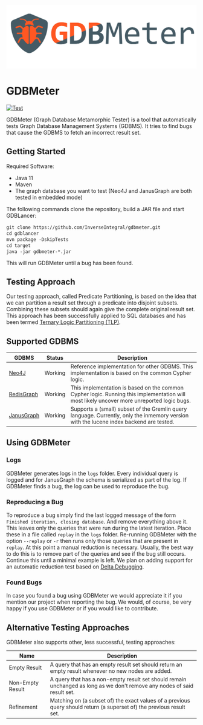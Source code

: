 ![GDBMeter logo](gdbmeter.png)
# GDBMeter

[![Test](https://github.com/InverseIntegral/gdbmeter/actions/workflows/maven.yml/badge.svg)](https://github.com/InverseIntegral/gdbmeter/actions/workflows/maven.yml)

GDBMeter (Graph Database Metamorphic Tester) is a tool that automatically tests Graph Database Management Systems (GDBMS).
It tries to find bugs that cause the GDBMS to fetch an incorrect result set.

## Getting Started

Required Software:
- Java 11
- Maven
- The graph database you want to test (Neo4J and JanusGraph are both tested in embedded mode)

The following commands clone the repository, build a JAR file and start GDBLancer:
```
git clone https://github.com/InverseIntegral/gdbmeter.git
cd gdblancer
mvn package -DskipTests
cd target
java -jar gdbmeter-*.jar
```
This will run GDBMeter until a bug has been found.

## Testing Approach

Our testing approach, called Predicate Partitioning, is based on the idea that we can partition a result set through
a predicate into disjoint subsets. Combining these subsets should again give the complete original result set. This
approach has been successfully applied to SQL databases and has been termed [Ternary Logic Partitioning
(TLP)](https://www.manuelrigger.at/preprints/TLP.pdf).

## Supported GDBMS

| **GDBMS**                                              | **Status** | **Description**                                                                                                                           |
|--------------------------------------------------------|------------|-------------------------------------------------------------------------------------------------------------------------------------------|
| [Neo4J](https://github.com/neo4j/neo4j)                | Working    | Reference implementation for other GDBMS. This implementation is based on the common Cypher logic.                                        |
| [RedisGraph](https://github.com/RedisGraph/RedisGraph) | Working    | This implementation is based on the common Cypher logic. Running this implementation will most likely uncover more unreported logic bugs. |
| [JanusGraph](https://github.com/JanusGraph/janusgraph) | Working    | Supports a (small) subset of the Gremlin query language. Currently, only the inmemory version with the lucene index backend are tested.   |

## Using GDBMeter

### Logs

GDBMeter generates logs in the `logs` folder. Every individual query is logged and for JanusGraph the schema is serialized as part of the log.
If GDBMeter finds a bug, the log can be used to reproduce the bug.

### Reproducing a Bug

To reproduce a bug simply find the last logged message of the form `Finished iteration, closing database`. And remove everything above it.
This leaves only the queries that were run during the latest iteration. Place these in a file called `replay` in the `logs` folder.
Re-running GDBMeter with the option `--replay` or `-r` then runs only those queries that are present in `replay`.
At this point a manual reduction is necessary. Usually, the best way to do this is to remove part of the queries and see if the bug still occurs.
Continue this until a minimal example is left. We plan on adding support for an automatic reduction test based on [Delta Debugging](https://en.wikipedia.org/wiki/Delta_debugging).

### Found Bugs

In case you found a bug using GDBMeter we would appreciate it if you mention our project when reporting the bug.
We would, of course, be very happy if you use GDBMeter or if you would like to contribute.

## Alternative Testing Approaches

GDBMeter also supports other, less successful, testing approaches:

| **Name**         | **Description**                                                                                                                                             |
|------------------|-------------------------------------------------------------------------------------------------------------------------------------------------------------|
| Empty Result     | A query that has an empty result set should return an empty result whenever no new nodes are added.                                                         |
| Non-Empty Result | A query that has a non-empty result set should remain unchanged as long as we don't remove any nodes of said result set.                                    |
| Refinement       | Matching on (a subset of) the exact values of a previous query should return (a superset of) the previous result set.                                       |

